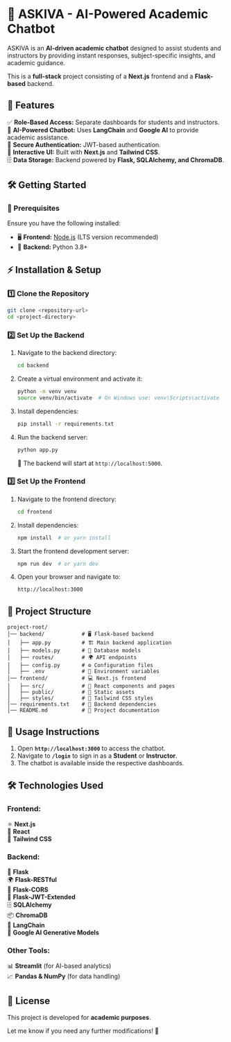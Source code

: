 # 🚀 ASKIVA - AI-Powered Academic Chatbot  

ASKIVA is an **AI-driven academic chatbot** designed to assist students and instructors by providing instant responses, subject-specific insights, and academic guidance.  

This is a **full-stack** project consisting of a **Next.js** frontend and a **Flask-based** backend.  

## 🌟 Features  
✅ **Role-Based Access:** Separate dashboards for students and instructors.  
🤖 **AI-Powered Chatbot:** Uses **LangChain** and **Google AI** to provide academic assistance.  
🔐 **Secure Authentication:** JWT-based authentication.  
🎨 **Interactive UI:** Built with **Next.js** and **Tailwind CSS**.  
🗄️ **Data Storage:** Backend powered by **Flask, SQLAlchemy, and ChromaDB**.  



## 🛠 Getting Started  

### 📌 Prerequisites  
Ensure you have the following installed:  
- 🖥 **Frontend:** [Node.js](https://nodejs.org/) (LTS version recommended)  
- 🐍 **Backend:** Python 3.8+  



## ⚡ Installation & Setup  

### **1️⃣ Clone the Repository**  
```sh
git clone <repository-url>
cd <project-directory>
```

### **2️⃣ Set Up the Backend**  
1. Navigate to the backend directory:  
   ```sh
   cd backend
   ```
2. Create a virtual environment and activate it:  
   ```sh
   python -m venv venv
   source venv/bin/activate  # On Windows use: venv\Scripts\activate
   ```
3. Install dependencies:  
   ```sh
   pip install -r requirements.txt
   ```
4. Run the backend server:  
   ```sh
   python app.py
   ```
   🏃 The backend will start at `http://localhost:5000`.  



### **3️⃣ Set Up the Frontend**  
1. Navigate to the frontend directory:  
   ```sh
   cd frontend
   ```
2. Install dependencies:  
   ```sh
   npm install  # or yarn install
   ```
3. Start the frontend development server:  
   ```sh
   npm run dev  # or yarn dev
   ```
4. Open your browser and navigate to:  
   ```sh
   http://localhost:3000
   ```



## 📂 Project Structure  
```
project-root/
│── backend/            # 🖥 Flask-based backend
│   ├── app.py          # 🏗 Main backend application
│   ├── models.py       # 📄 Database models
│   ├── routes/         # 🌍 API endpoints
│   ├── config.py       # ⚙️ Configuration files
│   ├── .env            # 🔑 Environment variables
│── frontend/           # 💻 Next.js frontend
│   ├── src/            # 🎨 React components and pages
│   ├── public/         # 📂 Static assets
│   ├── styles/         # 🎨 Tailwind CSS styles
│── requirements.txt    # 📜 Backend dependencies
│── README.md           # 📖 Project documentation
```



## 🚀 Usage Instructions  
1. Open **`http://localhost:3000`** to access the chatbot.  
2. Navigate to **`/login`** to sign in as a **Student** or **Instructor**.  
3. The chatbot is available inside the respective dashboards.  



## 🛠 Technologies Used  

### **Frontend:**  
⚛️ **Next.js**  
🎨 **React**  
🎨 **Tailwind CSS**  

### **Backend:**  
🐍 **Flask**  
🌍 **Flask-RESTful**  
🔗 **Flask-CORS**  
🔐 **Flask-JWT-Extended**  
🗄 **SQLAlchemy**  
📦 **ChromaDB**  
🧠 **LangChain**  
🤖 **Google AI Generative Models**  

### **Other Tools:**  
📊 **Streamlit** (for AI-based analytics)  
📈 **Pandas & NumPy** (for data handling)  



## 📜 License  
This project is developed for **academic purposes**.  


Let me know if you need any further modifications! 🚀
